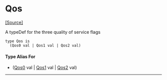 # Qos
<span class="source-link">[[Source]](src/mqtt-primitives/typeDefs.md#L-0-25)</span>

A typeDef for the three quality of service flags 


```pony
type Qos is
  (Qos0 val | Qos1 val | Qos2 val)
```

#### Type Alias For

* ([Qos0](mqtt-primitives-Qos0.md) val | [Qos1](mqtt-primitives-Qos1.md) val | [Qos2](mqtt-primitives-Qos2.md) val)

---

